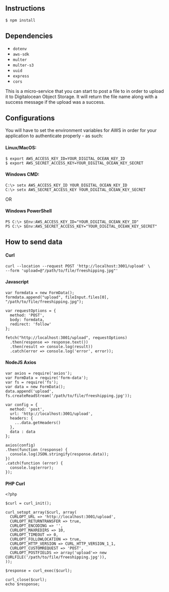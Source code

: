 ## Instructions

```
$ npm install
```

## Dependencies
- `dotenv`
- `aws-sdk`
- `multer`
- `multer-s3` 
- `uuid`
- `express`
- `cors`

This is a micro-service that you can start to post a file to in order to upload it to Digitalocean Object Storage. It will return the file name along with a success message if the upload was a success.

## Configurations

You will have to set the environment variables for AWS in order for your application to authenticate properly - as such:

#### Linux/MacOS:

```
$ export AWS_ACCESS_KEY_ID=YOUR_DIGITAL_OCEAN_KEY_ID
$ export AWS_SECRET_ACCESS_KEY=YOUR_DIGITAL_OCEAN_KEY_SECRET
```

#### Windows CMD:
```
C:\> setx AWS_ACCESS_KEY_ID YOUR_DIGITAL_OCEAN_KEY_ID
C:\> setx AWS_SECRET_ACCESS_KEY YOUR_DIGITAL_OCEAN_KEY_SECRET
```
OR

#### Windows PowerShell
```
PS C:\> $Env:AWS_ACCESS_KEY_ID="YOUR_DIGITAL_OCEAN_KEY_ID"
PS C:\> $Env:AWS_SECRET_ACCESS_KEY="YOUR_DIGITAL_OCEAN_KEY_SECRET"
```

## How to send data

#### Curl
```
curl --location --request POST 'http://localhost:3001/upload' \
--form 'upload=@"/path/to/file/freeshipping.jpg"'
```

#### Javascript
```
var formdata = new FormData();
formdata.append("upload", fileInput.files[0], "/path/to/file/freeshipping.jpg");

var requestOptions = {
  method: 'POST',
  body: formdata,
  redirect: 'follow'
};

fetch("http://localhost:3001/upload", requestOptions)
  .then(response => response.text())
  .then(result => console.log(result))
  .catch(error => console.log('error', error));
```

#### NodeJS Axios
```
var axios = require('axios');
var FormData = require('form-data');
var fs = require('fs');
var data = new FormData();
data.append('upload', fs.createReadStream('/path/to/file/freeshipping.jpg'));

var config = {
  method: 'post',
  url: 'http://localhost:3001/upload',
  headers: { 
    ...data.getHeaders()
  },
  data : data
};

axios(config)
.then(function (response) {
  console.log(JSON.stringify(response.data));
})
.catch(function (error) {
  console.log(error);
});
```

#### PHP Curl
```
<?php

$curl = curl_init();

curl_setopt_array($curl, array(
  CURLOPT_URL => 'http://localhost:3001/upload',
  CURLOPT_RETURNTRANSFER => true,
  CURLOPT_ENCODING => '',
  CURLOPT_MAXREDIRS => 10,
  CURLOPT_TIMEOUT => 0,
  CURLOPT_FOLLOWLOCATION => true,
  CURLOPT_HTTP_VERSION => CURL_HTTP_VERSION_1_1,
  CURLOPT_CUSTOMREQUEST => 'POST',
  CURLOPT_POSTFIELDS => array('upload'=> new CURLFILE('/path/to/file/freeshipping.jpg')),
));

$response = curl_exec($curl);

curl_close($curl);
echo $response;

```
